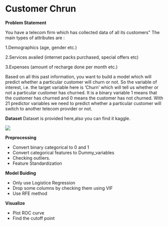 # Customer Chrun

**Problem Statement**

You have a telecom firm which has collected data of all its customers" The main types of attributes are : 

1.Demographics (age, gender etc.) 

2.Services availed (internet packs purchased, special offers etc) 

3.Expenses (amount of recharge done per month etc.) 

Based on all this past information, you want to build a model which will predict whether a particular customer will churn or not. So the variable of interest, i.e. the target variable here is ‘Churn’ which will tell us whether or not a particular customer has churned. It is a binary variable 1 means that the customer has churned and 0 means the customer has not churned. With 21 predictor variables we need to predict whether a particular customer will switch to another telecom provider or not.




**Dataset**
Dataset is provided here,also you can find it kaggle.

![](https://www.kaggle.com/dileep070/logisticregression-telecomcustomer-churmprediction)





**Preprocessing**

- Convert binary categorical to 0 and 1
- Convert categorical features to Dummy_variables
- Checking outliers.
- Feature Standardization






**Model Buiding**

- Only use Logistice Regression
- Drop some columns by checking them using VIF
- Use RFE method







**Visualize**
- Plot ROC curve
- Find the cutoff point
